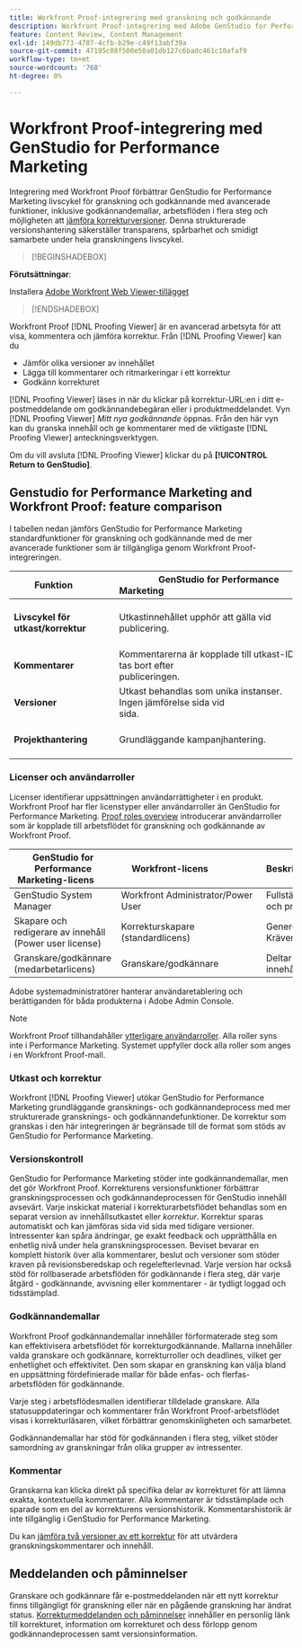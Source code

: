```yaml
---
title: Workfront Proof-integrering med granskning och godkännande
description: Workfront Proof-integrering med Adobe GenStudio for Performance Marketing.
feature: Content Review, Content Management
exl-id: 149db773-4787-4cfb-b29e-c49f13abf39a
source-git-commit: 47195c08f500e50a01db127c6badc461c10afaf9
workflow-type: tm+mt
source-wordcount: '768'
ht-degree: 0%

---
```


# Workfront Proof-integrering med GenStudio for Performance Marketing

Integrering med Workfront Proof förbättrar GenStudio for Performance Marketing livscykel för granskning och godkännande med avancerade funktioner, inklusive godkännandemallar, arbetsflöden i flera steg och möjligheten att [jämföra korrekturversioner](https://experienceleague.adobe.com/sv/docs/workfront/using/workfront-proof/work-with-proofs-in-wf-proof/review-proofs-web-proofing-viewer/compare-proofs). Denna strukturerade versionshantering säkerställer transparens, spårbarhet och smidigt samarbete under hela granskningens livscykel.

>[!BEGINSHADEBOX]

**Förutsättningar**:

Installera [Adobe Workfront Web Viewer-tillägget](https://experienceleague.adobe.com/sv/docs/workfront/using/review-and-approve-work/proofing/review-proofs-in-workfront/review-a-proof/review-proof-in-web-viewer-extension)

>[!ENDSHADEBOX]

Workfront Proof [!DNL Proofing Viewer] är en avancerad arbetsyta för att visa, kommentera och jämföra korrektur. Från [!DNL Proofing Viewer] kan du

* Jämför olika versioner av innehållet
* Lägga till kommentarer och ritmarkeringar i ett korrektur
* Godkänn korrekturet

[!DNL Proofing Viewer] läses in när du klickar på korrektur-URL:en i ditt e-postmeddelande om godkännandebegäran eller i produktmeddelandet. Vyn [!DNL Proofing Viewer] _Mitt nya godkännande_ öppnas. Från den här vyn kan du granska innehåll och ge kommentarer med de viktigaste [!DNL Proofing Viewer] anteckningsverktygen.

Om du vill avsluta [!DNL Proofing Viewer] klickar du på **[!UICONTROL Return to GenStudio]**.

## Genstudio for Performance Marketing and Workfront Proof: feature comparison

I tabellen nedan jämförs GenStudio for Performance Marketing standardfunktioner för granskning och godkännande med de mer avancerade funktioner som är tillgängliga genom Workfront Proof-integreringen.

| Funktion        | GenStudio for Performance Marketing                                                                 | Workfront Proof                                                                 |
|-------------------------------|------------------------------------------------------------------------------------------------------|----------------------------------------------------------------------------------|
| **Livscykel för utkast/korrektur**        | Utkastinnehållet upphör att gälla vid publicering. | Rollbaserade godkännandekedjor i flera steg med tidsstämplade, beständiga loggar.<br> Alla versioner behålls i oändlighet. |
| **Kommentarer**                | Kommentarerna är kopplade till utkast-ID och tas bort efter publiceringen.                                           | Permanenta kommentarer och kommentarer bevaras för granskning och regelefterlevnad.     |
| **Versioner**           | Utkast behandlas som unika instanser.<br>Ingen jämförelse sida vid sida.                                      | Full versionskontroll med jämförelseverktyg för sida vid sida och övertäckning.        |
| **Projekthantering** | Grundläggande kampanjhantering. | Full livscykelhantering för kampanjer, inklusive anpassning, mallar, rapportering och detaljerade revisioner. |

### Licenser och användarroller

Licenser identifierar uppsättningen användarrättigheter i en produkt. Workfront Proof har fler licenstyper eller användarroller än GenStudio for Performance Marketing. [Proof roles overview](https://experienceleague.adobe.com/sv/docs/workfront/using/review-and-approve-work/proofing/proofing-overview/proof-roles) introducerar användarroller som är kopplade till arbetsflödet för granskning och godkännande av Workfront Proof.

| GenStudio for Performance Marketing-licens       | Workfront-licens                 | Beskrivning                                                                                                                                                      |
|---------------------------------------------------|-----------------------------------|------------------------------------------------------------------------------------------------------------------------------------------------------------------|
| GenStudio System Manager                          | Workfront Administrator/Power User | Fullständig tillgång till GenStudio Performance Marketing-funktioner som varumärke, persona och produkthantering. Hanterar arbetsflöden och inställningar. Skapar godkännandemallar. |
| Skapare och redigerare av innehåll (Power user license)   | Korrekturskapare (standardlicens)  | Genererar och skickar innehållsutkast. I språkgranskaren överför resurser och initierar korrektur. Kräver en Workfront Proof-licens.                              |
| Granskare/godkännare (medarbetarlicens)        | Granskare/godkännare                 | Deltar i granskningar i flera steg, lägger till kommentarer och godkänner eller avvisar innehåll.                                                                             |

Adobe systemadministratörer hanterar användaretablering och berättiganden för båda produkterna i Adobe Admin Console.

>[!NOTE]
>
> Workfront Proof tillhandahåller [ytterligare användarroller](https://experienceleague.adobe.com/sv/docs/workfront/using/review-and-approve-work/proofing/proofing-overview/proof-roles). Alla roller syns inte i Performance Marketing. Systemet uppfyller dock alla roller som anges i en Workfront Proof-mall.

### Utkast och korrektur

Workfront [!DNL Proofing Viewer] utökar GenStudio for Performance Marketing grundläggande gransknings- och godkännandeprocess med mer strukturerade gransknings- och godkännandefunktioner. De korrektur som granskas i den här integreringen är begränsade till de format som stöds av GenStudio for Performance Marketing.

### Versionskontroll

GenStudio for Performance Marketing stöder inte godkännandemallar, men det gör Workfront Proof. Korrekturens versionsfunktioner förbättrar granskningsprocessen och godkännandeprocessen för GenStudio innehåll avsevärt. Varje inskickat material i korrekturarbetsflödet behandlas som en separat version av innehållsutkastet eller _korrektur_. Korrektur sparas automatiskt och kan jämföras sida vid sida med tidigare versioner. Intressenter kan spåra ändringar, ge exakt feedback och upprätthålla en enhetlig nivå under hela granskningsprocessen. Beviset bevarar en komplett historik över alla kommentarer, beslut och versioner som stöder kraven på revisionsberedskap och regelefterlevnad. Varje version har också stöd för rollbaserade arbetsflöden för godkännande i flera steg, där varje åtgärd - godkännande, avvisning eller kommentarer - är tydligt loggad och tidsstämplad.

### Godkännandemallar

Workfront Proof godkännandemallar innehåller förformaterade steg som kan effektivisera arbetsflödet för korrekturgodkännande. Mallarna innehåller valda granskare och godkännare, korrekturroller och deadlines, vilket ger enhetlighet och effektivitet. Den som skapar en granskning kan välja bland en uppsättning fördefinierade mallar för både enfas- och flerfas-arbetsflöden för godkännande.

Varje steg i arbetsflödesmallen identifierar tilldelade granskare. Alla statusuppdateringar och kommentarer från Workfront Proof-arbetsflödet visas i korrekturläsaren, vilket förbättrar genomskinligheten och samarbetet.

Godkännandemallar har stöd för godkännanden i flera steg, vilket stöder samordning av granskningar från olika grupper av intressenter.

### Kommentar

Granskarna kan klicka direkt på specifika delar av korrekturet för att lämna exakta, kontextuella kommentarer. Alla kommentarer är tidsstämplade och sparade som en del av korrekturens versionshistorik. Kommentarshistorik är inte tillgänglig i GenStudio for Performance Marketing.

Du kan [jämföra två versioner av ett korrektur](https://experienceleague.adobe.com/sv/docs/workfront/using/workfront-proof/work-with-proofs-in-wf-proof/review-proofs-web-proofing-viewer/compare-proofs) för att utvärdera granskningskommentarer och innehåll.

## Meddelanden och påminnelser

Granskare och godkännare får e-postmeddelanden när ett nytt korrektur finns tillgängligt för granskning eller när en pågående granskning har ändrat status.
[Korrekturmeddelanden och påminnelser](https://experienceleague.adobe.com/sv/docs/workfront/using/workfront-proof/proof-notifications-and-reminders/proof-notifications-and-reminders/proof-notifications-and-reminders) innehåller en personlig länk till korrekturet, information om korrekturet och dess förlopp genom godkännandeprocessen samt versionsinformation.
